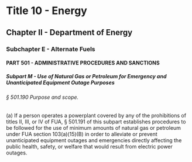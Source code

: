 
# Title 10 - Energy
## Chapter II - Department of Energy
### Subchapter E - Alternate Fuels
#### PART 501 - ADMINISTRATIVE PROCEDURES AND SANCTIONS
##### Subpart M - Use of Natural Gas or Petroleum for Emergency and Unanticipated Equipment Outage Purposes
###### § 501.190 Purpose and scope.

(a) If a person operates a powerplant covered by any of the prohibitions of titles II, III, or IV of FUA, § 501.191 of this subpart establishes procedures to be followed for the use of minimum amounts of natural gas or petroleum under FUA section 103(a)(15)(B) in order to alleviate or prevent unanticipated equipment outages and emergencies directly affecting the public health, safety, or welfare that would result from electric power outages.
